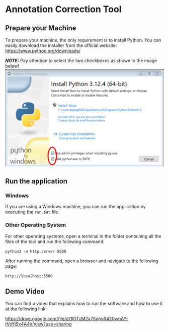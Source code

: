 # Annotation Correction Tool

## Prepare your Machine
To prepare your machine, the only requirement is to install Python. You can easily download the installer from the official website: https://www.python.org/downloads/

**_NOTE:_** Pay attention to select the two checkboxes as shown in the image below!![alt text](assets/python_install.png)


## Run the application

### Windows
If you are using a Windows machine, you can run the application by executing the `run.bat` file.

### Other Operating System
For other operating systems, open a terminal in the folder containing all the files of the tool and run the following command:
```terminal
python3 -m http.server 5500
```

After running the command, open a browser and navigate to the following page:

```
http://localhost:5500
```

## Demo Video
You can find a video that explains how to run the software and how to use it at the following link:


 https://drive.google.com/file/d/1lGTcM2a7SqhyR420whAY-tVoYiSx4A4n/view?usp=sharing

